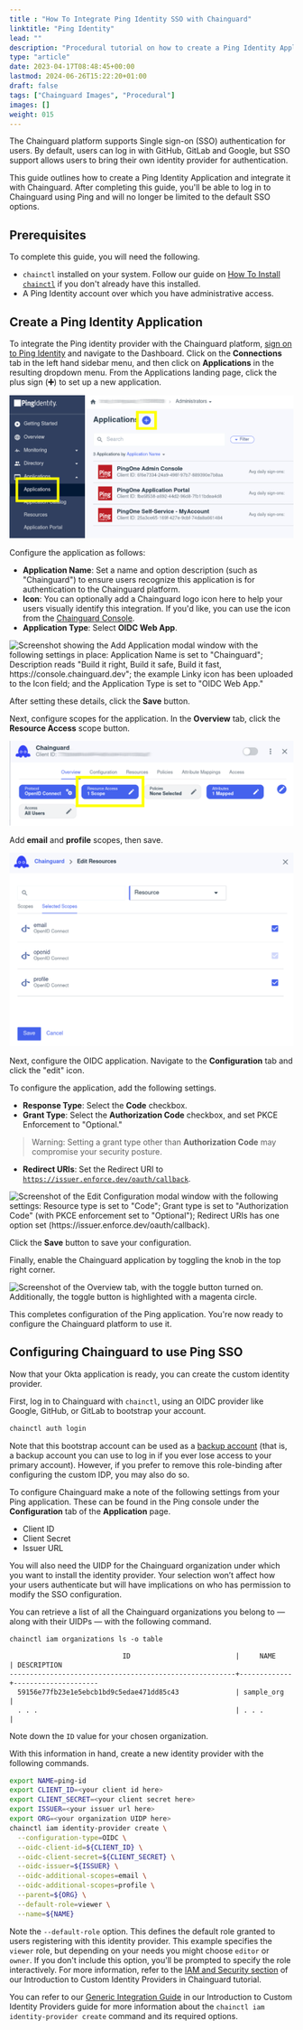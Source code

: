 ```yaml
---
title : "How To Integrate Ping Identity SSO with Chainguard"
linktitle: "Ping Identity"
lead: ""
description: "Procedural tutorial on how to create a Ping Identity Application"
type: "article"
date: 2023-04-17T08:48:45+00:00
lastmod: 2024-06-26T15:22:20+01:00
draft: false
tags: ["Chainguard Images", "Procedural"]
images: []
weight: 015
---
```


The Chainguard platform supports Single sign-on (SSO) authentication for users. By default, users can log in with GitHub, GitLab and Google, but SSO support allows users to bring their own identity provider for authentication.

This guide outlines how to create a Ping Identity Application and integrate it with Chainguard. After completing this guide, you'll be able to log in to Chainguard using Ping and will no longer be limited to the default SSO options.


## Prerequisites

To complete this guide, you will need the following.

* `chainctl` installed on your system. Follow our guide on [How To Install `chainctl`](/chainguard/administration/how-to-install-chainctl/) if you don't already have this installed.
* A Ping Identity account over which you have administrative access.


## Create a Ping Identity Application

To integrate the Ping identity provider with the Chainguard platform, [sign on to Ping Identity](https://www.pingidentity.com/en.html) and navigate to the Dashboard. Click on the **Connections** tab in the left hand sidebar menu, and then click on **Applications** in the resulting dropdown menu. From the Applications landing page, click the plus sign (**➕**) to set up a new application.

![Screenshot of the Ping Identity Dashboard, showing the applications landing page. The Applications tab in the left hand sidebar and the "add application" plus sign icon are circled in magenta.](ping-1.png)

Configure the application as follows:

* **Application Name**: Set a name and option description (such as "Chainguard") to ensure users recognize this application is for authentication to the Chainguard platform.
* **Icon**: You can optionally add a Chainguard logo icon here to help your users visually identify this integration. If you'd like, you can use the icon from the [Chainguard Console](https://console.chainguard.dev/logo512.png).
* **Application Type**: Select **OIDC Web App**.

![Screenshot showing the Add Application modal window with the following settings in place: Application Name is set to "Chainguard"; Description reads "Build it right, Build it safe, Build it fast, https://console.chainguard.dev"; the example Linky icon has been uploaded to the Icon field; and the Application Type is set to "OIDC Web App."](ping-2-add-app.png)

After setting these details, click the **Save** button.

Next, configure scopes for the application. In the **Overview** tab, click the **Resource Access** scope button.

![Screenshot of the Overview tab, with the Resource Access scope button highlighted in a magenta circle.](ping-3.png)

Add **email** and **profile** scopes, then save.

![Screenshot of the Edit Resources modal window, showing the email and profile scopes selected.](ping-4.png)

Next, configure the OIDC application. Navigate to the **Configuration** tab and click the "edit" icon.

To configure the application, add the following settings.

* **Response Type**: Select the **Code** checkbox.
* **Grant Type**: Select the **Authorization Code** checkbox, and set PKCE Enforcement to "Optional."

> Warning: Setting a grant type other than **Authorization Code** may compromise your security posture.

* **Redirect URIs**: Set the Redirect URI to [`https://issuer.enforce.dev/oauth/callback`](https://issuer.enforce.dev/oauth/callback).

![Screenshot of the Edit Configuration modal window with the following settings: Resource type is set to "Code"; Grant type is set to "Authorization Code" (with PKCE enforcement set to "Optional"); Redirect URIs has one option set (https://issuer.enforce.dev/oauth/callback).](ping-7-edit-conf.png)

Click the **Save** button to save your configuration.

Finally, enable the Chainguard application by toggling the knob in the top right corner.

![Screenshot of the Overview tab, with the toggle button turned on. Additionally, the toggle button is highlighted with a magenta circle.](ping-8-2.png)

This completes configuration of the Ping application. You're now ready to configure the Chainguard platform to use it.


## Configuring Chainguard to use Ping SSO

Now that your Okta application is ready, you can create the custom identity provider.

First, log in to Chainguard with `chainctl`, using an OIDC provider like Google, GitHub, or GitLab to bootstrap your account.

```sh
chainctl auth login
```

Note that this bootstrap account can be used as a [backup account](/chainguard/administration/custom-idps/custom-idps/#backup-accounts) (that is, a backup account you can use to log in if you ever lose access to your primary account). However, if you prefer to remove this role-binding after configuring the custom IDP, you may also do so.

To configure Chainguard make a note of the following settings from your Ping application. These can be found in the Ping console under the **Configuration** tab of the **Application** page.

* Client ID
* Client Secret
* Issuer URL

You will also need the UIDP for the Chainguard organization under which you want to install the identity provider.  Your selection won’t affect how your users authenticate but will have implications on who has permission to modify the SSO configuration.

You can retrieve a list of all the Chainguard organizations you belong to — along with their UIDPs — with the following command.

```shell
chainctl iam organizations ls -o table
```
```output
                         	ID                         	|  	  NAME    |	DESCRIPTION
--------------------------------------------------------+-------------+---------------------
  59156e77fb23e1e5ebcb1bd9c5edae471dd85c43              | sample_org  |
  . . .                                                 | . . .       |
```

Note down the `ID` value for your chosen organization.

With this information in hand, create a new identity provider with the following commands.

```sh
export NAME=ping-id
export CLIENT_ID=<your client id here>
export CLIENT_SECRET=<your client secret here>
export ISSUER=<your issuer url here>
export ORG=<your organization UIDP here>
chainctl iam identity-provider create \
  --configuration-type=OIDC \
  --oidc-client-id=${CLIENT_ID} \
  --oidc-client-secret=${CLIENT_SECRET} \
  --oidc-issuer=${ISSUER} \
  --oidc-additional-scopes=email \
  --oidc-additional-scopes=profile \
  --parent=${ORG} \
  --default-role=viewer \
  --name=${NAME}
```

Note the `--default-role` option. This defines the default role granted to users registering with this identity provider. This example specifies the `viewer` role, but depending on your needs you might choose `editor` or `owner`. If you don't include this option, you'll be prompted to specify the role interactively. For more information, refer to the [IAM and Security section](/chainguard/administration/custom-idps/custom-idps/#iam-and-security) of our Introduction to Custom Identity Providers in Chainguard tutorial.


You can refer to our [Generic Integration Guide](/chainguard/administration/custom-idps/custom-idps/#generic-integration-guide) in our Introduction to Custom Identity Providers guide for more information about the `chainctl iam identity-provider create` command and its required options.
